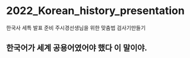# 2022_Korean_history_presentation
한국사 세특 발표 준비 주시경선생님을 위한 맞춤법 검사기만들기
## 한국어가 세계 공용어였어야 했다 이 말이야. ##
